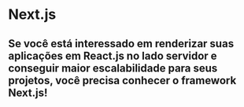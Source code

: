 # Next.js
## Se você está interessado em renderizar suas aplicações em React.js no lado servidor e conseguir maior escalabilidade para seus projetos, você precisa conhecer o framework Next.js!
